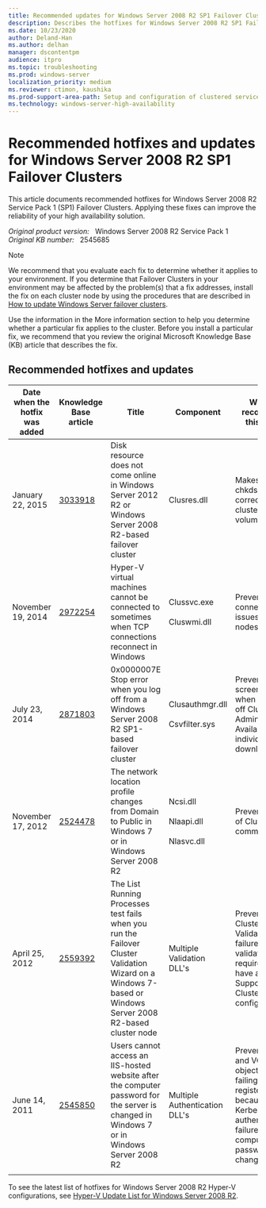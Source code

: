 ```yaml
---
title: Recommended updates for Windows Server 2008 R2 SP1 Failover Clusters
description: Describes the hotfixes for Windows Server 2008 R2 SP1 Failover Clusters that we recommend you install, depending on your environment.
ms.date: 10/23/2020
author: Deland-Han
ms.author: delhan
manager: dscontentpm
audience: itpro
ms.topic: troubleshooting
ms.prod: windows-server
localization_priority: medium
ms.reviewer: ctimon, kaushika
ms.prod-support-area-path: Setup and configuration of clustered services and applications
ms.technology: windows-server-high-availability
---
```

# Recommended hotfixes and updates for Windows Server 2008 R2 SP1 Failover Clusters

This article documents recommended hotfixes for Windows Server 2008 R2 Service Pack 1 (SP1) Failover Clusters. Applying these fixes can improve the reliability of your high availability solution.

_Original product version:_ &nbsp; Windows Server 2008 R2 Service Pack 1  
_Original KB number:_ &nbsp; 2545685

> [!NOTE]
> We recommend that you evaluate each fix to determine whether it applies to your environment. If you determine that Failover Clusters in your environment may be affected by the problem(s) that a fix addresses, install the fix on each cluster node by using the procedures that are described in [How to update Windows Server failover clusters](/troubleshoot/windows-server/high-availability/windows-server-failover-clusters-service-packs-hotfixes).
>
> Use the information in the More information section to help you determine whether a particular fix applies to the cluster. Before you install a particular fix, we recommend that you review the original Microsoft Knowledge Base (KB) article that describes the fix.

## Recommended hotfixes and updates

| Date when the hotfix was added| Knowledge Base article| Title| Component| Why we recommend this hotfix |
|---|---|---|---|---|
|January 22, 2015| [3033918](https://support.microsoft.com/help/3033918)|Disk resource does not come online in Windows Server 2012 R2 or Windows Server 2008 R2-based failover cluster|Clusres.dll|Makes sure that chkdsk works correctly on clustered volumes.|
|November 19, 2014| [2972254](https://support.microsoft.com/help/2972254)|Hyper-V virtual machines cannot be connected to sometimes when TCP connections reconnect in Windows|Clussvc.exe<br/><br/>Cluswmi.dll|Prevents connectivity issues between nodes.|
|July 23, 2014| [2871803](https://support.microsoft.com/help/2871803)|0x0000007E Stop error when you log off from a Windows Server 2008 R2 SP1-based failover cluster|Clusauthmgr.dll<br/><br/>Csvfilter.sys|Prevents a blue screen error when you log off Cluster Administrator. Available for individual download.|
|November 17, 2012| [2524478](https://support.microsoft.com/help/2524478)|The network location profile changes from Domain to Public in Windows 7 or in Windows Server 2008 R2|Ncsi.dll<br/><br/>Nlaapi.dll<br/><br/>Nlasvc.dll|Prevents loss of Cluster communication.|
|April 25, 2012| [2559392](https://support.microsoft.com/help/2559392)|The List Running Processes test fails when you run the Failover Cluster Validation Wizard on a Windows 7-based or Windows Server 2008 R2-based cluster node|Multiple Validation DLL's|Prevents Cluster Validation failure. Passing validation is required to have a Supported Cluster configuration.|
|June 14, 2011| [2545850](https://support.microsoft.com/help/2545850)|Users cannot access an IIS-hosted website after the computer password for the server is changed in Windows 7 or in Windows Server 2008 R2|Multiple Authentication DLL's|Prevents CNO and VCO objects from failing to register in DNS because of Kerberos authentication failure after the computer password is changed.|
||||||

To see the latest list of hotfixes for Windows Server 2008 R2 Hyper-V configurations, see [Hyper-V Update List for Windows Server 2008 R2](/previous-versions/windows/it-pro/windows-server-2008-R2-and-2008/ff394763(v=ws.10)).
